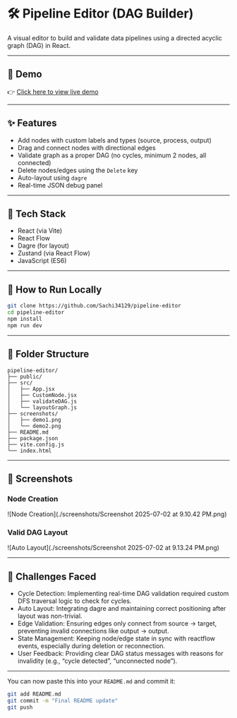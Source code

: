 # 🛠️ Pipeline Editor (DAG Builder)

A visual editor to build and validate data pipelines using a directed acyclic graph (DAG) in React.

---

## 🚀 Demo

👉 [Click here to view live demo](https://pipeline-editor-psi.vercel.app/)

---

## ✨ Features

- Add nodes with custom labels and types (source, process, output)
- Drag and connect nodes with directional edges
- Validate graph as a proper DAG (no cycles, minimum 2 nodes, all connected)
- Delete nodes/edges using the `Delete` key
- Auto-layout using `dagre`
- Real-time JSON debug panel

---

## 🧱 Tech Stack

- React (via Vite)
- React Flow
- Dagre (for layout)
- Zustand (via React Flow)
- JavaScript (ES6)

---

## 🧪 How to Run Locally

```bash
git clone https://github.com/Sachi34129/pipeline-editor
cd pipeline-editor
npm install
npm run dev
```

---

## 📁 Folder Structure

```
pipeline-editor/
├── public/
├── src/
│   ├── App.jsx
│   ├── CustomNode.jsx
│   ├── validateDAG.js
│   └── layoutGraph.js
├── screenshots/
│   ├── demo1.png
│   └── demo2.png
├── README.md
├── package.json
├── vite.config.js
└── index.html

```

---

## 📸 Screenshots

### Node Creation
![Node Creation](./screenshots/Screenshot 2025-07-02 at 9.10.42 PM.png)

### Valid DAG Layout
![Auto Layout](./screenshots/Screenshot 2025-07-02 at 9.13.24 PM.png)

---

## 🤯 Challenges Faced

- Cycle Detection: Implementing real-time DAG validation required custom DFS traversal logic to check for cycles.
- Auto Layout: Integrating dagre and maintaining correct positioning after layout was non-trivial.
- Edge Validation: Ensuring edges only connect from source → target, preventing invalid connections like output → output.
- State Management: Keeping node/edge state in sync with reactflow events, especially during deletion or reconnection.
- User Feedback: Providing clear DAG status messages with reasons for invalidity (e.g., “cycle detected”, “unconnected node”).

---

You can now paste this into your `README.md` and commit it:

```bash
git add README.md
git commit -m "Final README update"
git push
```
